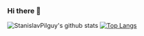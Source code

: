 ### Hi there 👋

<!--
**StanislavPilguy/StanislavPilguy** is a ✨ _special_ ✨ repository because its `README.md` (this file) appears on your GitHub profile.

Here are some ideas to get you started:

- 🔭 I’m currently working on ...
- 🌱 I’m currently learning ...
- 👯 I’m looking to collaborate on ...
- 🤔 I’m looking for help with ...
- 💬 Ask me about ...
- 📫 How to reach me: ...
- 😄 Pronouns: ...
- ⚡ Fun fact: ...
-->

![StanislavPilguy's github stats](https://github-readme-stats.vercel.app/api?username=StanislavPilguy&show_icons=true&theme=dark)
[![Top Langs](https://github-readme-stats.vercel.app/api/top-langs/?username=StanislavPilguy&theme=dracula&layout=compact&langs_count=10)](https://github.com/anuraghazra/github-readme-stats)
